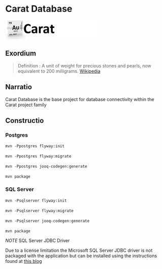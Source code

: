 Carat Database
========

![alt text](https://github.com/markash/carat/raw/master/logo.png "Carat Database")

## Exordium

> Definition : A unit of weight for precious stones and pearls, now equivalent to 200 milligrams. [Wikipedia][Wikipedia definition]

## Narratio

Carat Database is the base project for database connectivity within the Carat project family

## Constructio

### Postgres

```
mvn -Ppostgres flyway:init

mvn -Ppostgres flyway:migrate

mvn -Ppostgres jooq-codegen:generate

mvn package
```

### SQL Server

```
mvn -Psqlserver flyway:init

mvn -Psqlserver flyway:migrate

mvn -Psqlserver jooq-codegen:generate

mvn package
```

*NOTE* SQL Server JDBC Driver

Due to a license limitation the Microsoft SQL Server JDBC driver is not packaged with the application but can be
installed using the instructions found at [this blog][sqlserver jdbc]

[Wikipedia definition]: http://en.wikipedia.org/wiki/Carat_(mass)
[sqlserver jdbc]: http://mpashworth.wordpress.com/2012/04/15/adding-microsoft-sql-server-jdbc-driver-to-nexus-and-local-maven-repository/